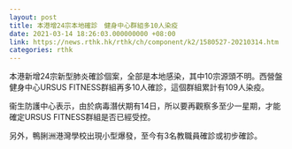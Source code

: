 ```yaml
---
layout: post
title: 本港增24宗本地確診　健身中心群組多10人染疫
date: 2021-03-14 18:26:03.000000000 +08:00
link: https://news.rthk.hk/rthk/ch/component/k2/1580527-20210314.htm
categories: rthk
---
```


本港新增24宗新型肺炎確診個案，全部是本地感染，其中10宗源頭不明。西營盤健身中心URSUS FITNESS群組再多10人確診，這個群組累計有109人染疫。

衞生防護中心表示，由於病毒潛伏期有14日，所以要再觀察多至少一星期，才能確定URSUS FITNESS群組是否已經受控。

另外，鴨脷洲港灣學校出現小型爆發，至今有3名教職員確診或初步確診。
